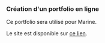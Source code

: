 ### Création d'un portfolio en ligne

Ce portfolio sera utilisé pour Marine. 

Le site est disponible sur [ce lien](https://marineportfolio.herokuapp.com/).
